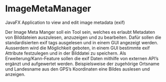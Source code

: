 # ImageMetaManager
JavaFX Application to view and edit image metadata (exif)

Der Image Meta Manger soll ein Tool sein, welches es erlaubt Metadaten von Bilddateien auszulesen, anzuzeigen und zu bearbeiten. Dafür sollen die standardisierten exif tags ausgelesen und in einem GUI angezeigt werden. Ausserdem wird die Möglichkeit geboten, in einem GUI bestimmte exif Attribute festzulegen und in der Bilddatei zu speichern. Als Erweiterung/Kann-Feature sollen die exif Daten mithilfe von externen API’s ergänzt und aufgewertet werden. Beispielsweise der zugehörige Ortsname und Landesname aus den GPS’s Koordinaten eine Bildes auslesen und anzeigen.
